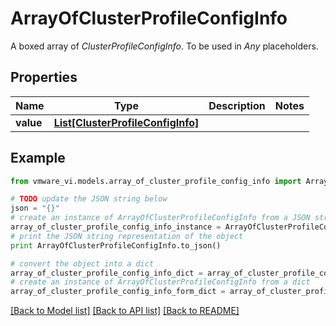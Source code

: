 # ArrayOfClusterProfileConfigInfo

A boxed array of *ClusterProfileConfigInfo*. To be used in *Any* placeholders. 

## Properties
Name | Type | Description | Notes
------------ | ------------- | ------------- | -------------
**value** | [**List[ClusterProfileConfigInfo]**](ClusterProfileConfigInfo.md) |  | 

## Example

```python
from vmware_vi.models.array_of_cluster_profile_config_info import ArrayOfClusterProfileConfigInfo

# TODO update the JSON string below
json = "{}"
# create an instance of ArrayOfClusterProfileConfigInfo from a JSON string
array_of_cluster_profile_config_info_instance = ArrayOfClusterProfileConfigInfo.from_json(json)
# print the JSON string representation of the object
print ArrayOfClusterProfileConfigInfo.to_json()

# convert the object into a dict
array_of_cluster_profile_config_info_dict = array_of_cluster_profile_config_info_instance.to_dict()
# create an instance of ArrayOfClusterProfileConfigInfo from a dict
array_of_cluster_profile_config_info_form_dict = array_of_cluster_profile_config_info.from_dict(array_of_cluster_profile_config_info_dict)
```
[[Back to Model list]](../README.md#documentation-for-models) [[Back to API list]](../README.md#documentation-for-api-endpoints) [[Back to README]](../README.md)


